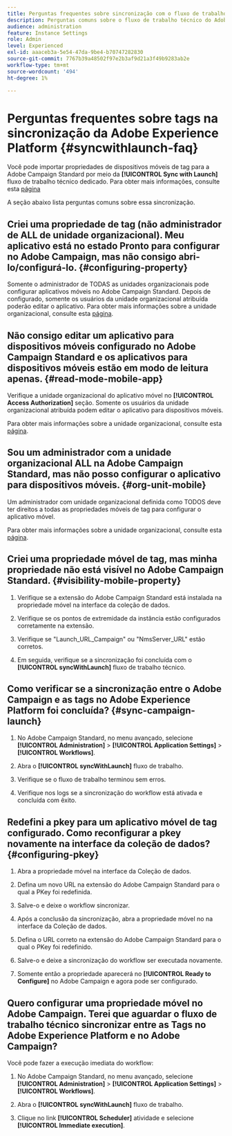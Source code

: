 ```yaml
---
title: Perguntas frequentes sobre sincronização com o fluxo de trabalho técnico do Launch
description: Perguntas comuns sobre o fluxo de trabalho técnico do Adobe Launch
audience: administration
feature: Instance Settings
role: Admin
level: Experienced
exl-id: aaaceb3a-5e54-47da-9be4-b70747282830
source-git-commit: 7767b39a48502f97e2b3af9d21a3f49b9283ab2e
workflow-type: tm+mt
source-wordcount: '494'
ht-degree: 1%

---
```


# Perguntas frequentes sobre tags na sincronização da Adobe Experience Platform {#syncwithlaunch-faq}

Você pode importar propriedades de dispositivos móveis de tag para a Adobe Campaign Standard por meio da **[!UICONTROL Sync with Launch]** fluxo de trabalho técnico dedicado. Para obter mais informações, consulte esta [página](../../administration/using/technical-workflows.md)

A seção abaixo lista perguntas comuns sobre essa sincronização.

## Criei uma propriedade de tag (não administrador de ALL de unidade organizacional). Meu aplicativo está no estado Pronto para configurar no Adobe Campaign, mas não consigo abri-lo/configurá-lo. {#configuring-property}

Somente o administrador de TODAS as unidades organizacionais pode configurar aplicativos móveis no Adobe Campaign Standard. Depois de configurado, somente os usuários da unidade organizacional atribuída poderão editar o aplicativo. Para obter mais informações sobre a unidade organizacional, consulte esta [página](../../administration/using/organizational-units.md).

## Não consigo editar um aplicativo para dispositivos móveis configurado no Adobe Campaign Standard e os aplicativos para dispositivos móveis estão em modo de leitura apenas. {#read-mode-mobile-app}

Verifique a unidade organizacional do aplicativo móvel no **[!UICONTROL Access Authorization]** seção. Somente os usuários da unidade organizacional atribuída podem editar o aplicativo para dispositivos móveis.

Para obter mais informações sobre a unidade organizacional, consulte esta [página](../../administration/using/organizational-units.md).

## Sou um administrador com a unidade organizacional ALL na Adobe Campaign Standard, mas não posso configurar o aplicativo para dispositivos móveis. {#org-unit-mobile}

Um administrador com unidade organizacional definida como TODOS deve ter direitos a todas as propriedades móveis de tag para configurar o aplicativo móvel.

Para obter mais informações sobre a unidade organizacional, consulte esta [página](../../administration/using/organizational-units.md).

## Criei uma propriedade móvel de tag, mas minha propriedade não está visível no Adobe Campaign Standard. {#visibility-mobile-property}

1. Verifique se a extensão do Adobe Campaign Standard está instalada na propriedade móvel na interface da coleção de dados.

1. Verifique se os pontos de extremidade da instância estão configurados corretamente na extensão.

1. Verifique se &quot;Launch_URL_Campaign&quot; ou &quot;NmsServer_URL&quot; estão corretos.

1. Em seguida, verifique se a sincronização foi concluída com o **[!UICONTROL syncWithLaunch]** fluxo de trabalho técnico.

## Como verificar se a sincronização entre o Adobe Campaign e as tags no Adobe Experience Platform foi concluída? {#sync-campaign-launch}

1. No Adobe Campaign Standard, no menu avançado, selecione **[!UICONTROL Administration]** > **[!UICONTROL Application Settings]** > **[!UICONTROL Workflows]**.

1. Abra o **[!UICONTROL syncWithLaunch]** fluxo de trabalho.

1. Verifique se o fluxo de trabalho terminou sem erros.

1. Verifique nos logs se a sincronização do workflow está ativada e concluída com êxito.

## Redefini a pkey para um aplicativo móvel de tag configurado. Como reconfigurar a pkey novamente na interface da coleção de dados? {#configuring-pkey}

1. Abra a propriedade móvel na interface da Coleção de dados.

1. Defina um novo URL na extensão do Adobe Campaign Standard para o qual a PKey foi redefinida.

1. Salve-o e deixe o workflow sincronizar.

1. Após a conclusão da sincronização, abra a propriedade móvel no na interface da Coleção de dados.

1. Defina o URL correto na extensão do Adobe Campaign Standard para o qual o PKey foi redefinido.

1. Salve-o e deixe a sincronização do workflow ser executada novamente.

1. Somente então a propriedade aparecerá no **[!UICONTROL Ready to Configure]** no Adobe Campaign e agora pode ser configurado.

## Quero configurar uma propriedade móvel no Adobe Campaign. Terei que aguardar o fluxo de trabalho técnico sincronizar entre as Tags no Adobe Experience Platform e no Adobe Campaign?

Você pode fazer a execução imediata do workflow:

1. No Adobe Campaign Standard, no menu avançado, selecione **[!UICONTROL Administration]** > **[!UICONTROL Application Settings]** > **[!UICONTROL Workflows]**.

1. Abra o **[!UICONTROL syncWithLaunch]** fluxo de trabalho.

1. Clique no link **[!UICONTROL Scheduler]** atividade e selecione **[!UICONTROL Immediate execution]**.
